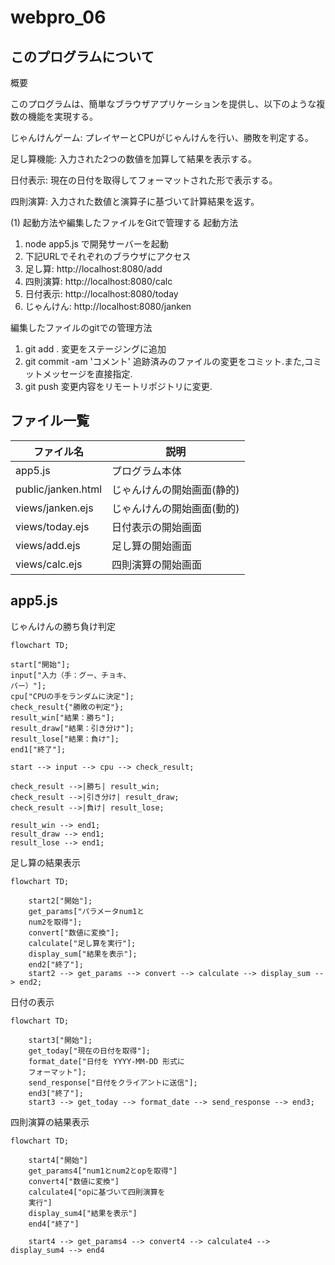 # webpro_06

## このプログラムについて

概要

このプログラムは、簡単なブラウザアプリケーションを提供し、以下のような複数の機能を実現する。

じゃんけんゲーム: プレイヤーとCPUがじゃんけんを行い、勝敗を判定する。

足し算機能: 入力された2つの数値を加算して結果を表示する。

日付表示: 現在の日付を取得してフォーマットされた形で表示する。

四則演算: 入力された数値と演算子に基づいて計算結果を返す。

(1) 起動方法や編集したファイルをGitで管理する
起動方法


1. node app5.js で開発サーバーを起動
2. 下記URLでそれぞれのブラウザにアクセス
3. 足し算: http://localhost:8080/add
4. 四則演算: http://localhost:8080/calc
5. 日付表示: http://localhost:8080/today
6. じゃんけん: http://localhost:8080/janken

編集したファイルのgitでの管理方法
1. git add . 変更をステージングに追加
2. git commit -am 'コメント' 追跡済みのファイルの変更をコミット.また,コミットメッセージを直接指定.
3. git push 変更内容をリモートリポジトリに変更.



## ファイル一覧

ファイル名 | 説明
-|-
app5.js | プログラム本体
public/janken.html | じゃんけんの開始画面(静的)
views/janken.ejs | じゃんけんの開始画面(動的)
views/today.ejs | 日付表示の開始画面
views/add.ejs | 足し算の開始画面
views/calc.ejs | 四則演算の開始画面


## app5.js
じゃんけんの勝ち負け判定
```mermaid
flowchart TD;

start["開始"];
input["入力（手：グー、チョキ、
パー）"];
cpu["CPUの手をランダムに決定"];
check_result{"勝敗の判定"};
result_win["結果：勝ち"];
result_draw["結果：引き分け"];
result_lose["結果：負け"];
end1["終了"];

start --> input --> cpu --> check_result;

check_result -->|勝ち| result_win;
check_result -->|引き分け| result_draw;
check_result -->|負け| result_lose;

result_win --> end1;
result_draw --> end1;
result_lose --> end1;
```

足し算の結果表示
```mermaid
flowchart TD;

    start2["開始"];
    get_params["パラメータnum1と
    num2を取得"];
    convert["数値に変換"];
    calculate["足し算を実行"];
    display_sum["結果を表示"];
    end2["終了"];
    start2 --> get_params --> convert --> calculate --> display_sum --> end2;
```
日付の表示
```mermaid
flowchart TD;

    start3["開始"];
    get_today["現在の日付を取得"];
    format_date["日付を YYYY-MM-DD 形式に
    フォーマット"];
    send_response["日付をクライアントに送信"];
    end3["終了"];
    start3 --> get_today --> format_date --> send_response --> end3;
```

四則演算の結果表示
```mermaid
flowchart TD;

    start4["開始"]
    get_params4["num1とnum2とopを取得"]
    convert4["数値に変換"]
    calculate4["opに基づいて四則演算を
    実行"]
    display_sum4["結果を表示"]
    end4["終了"]
    
    start4 --> get_params4 --> convert4 --> calculate4 --> display_sum4 --> end4
```

